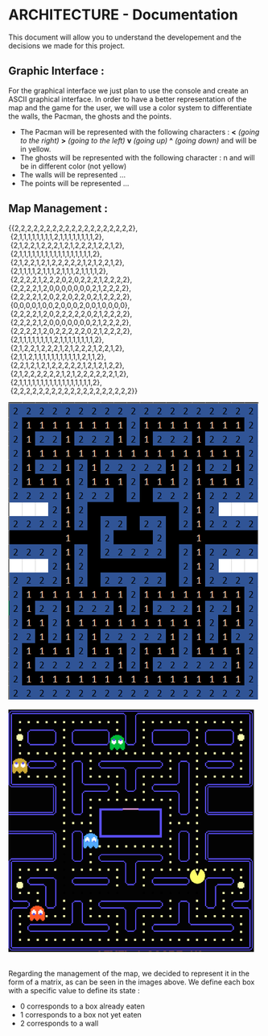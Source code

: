 ARCHITECTURE - Documentation
======================

This document will allow you to understand the developement and the decisions we made for this project.



Graphic Interface :
-------------------

For the graphical interface we just plan to use the console and create an ASCII graphical interface.
In order to have a better representation of the map and the game for the user, we will use a color system to differentiate the walls, the Pacman, the ghosts and the points.
- The Pacman will be represented with the following characters : **<** *(going to the right)*    **>** *(going to the left)*    **v** *(going up)*     **^** *(going down)* and will be in yellow.
- The ghosts will be represented with the following character : n   and will be in different color (not yellow)
- The walls will be represented ...
- The points will be represented ... 



Map Management :
----------------
  
  
{{2,2,2,2,2,2,2,2,2,2,2,2,2,2,2,2,2,2,2},  
&nbsp;{2,1,1,1,1,1,1,1,1,2,1,1,1,1,1,1,1,1,2},  
&nbsp;{2,1,2,2,1,2,2,2,1,2,1,2,2,2,1,2,2,1,2},  
&nbsp;{2,1,1,1,1,1,1,1,1,1,1,1,1,1,1,1,1,1,2},  
&nbsp;{2,1,2,2,1,2,1,2,2,2,2,2,1,2,1,2,2,1,2},  
&nbsp;{2,1,1,1,1,2,1,1,1,2,1,1,1,2,1,1,1,1,2},  
&nbsp;{2,2,2,2,1,2,2,2,0,2,0,2,2,2,1,2,2,2,2},  
&nbsp;{2,2,2,2,1,2,0,0,0,0,0,0,0,2,1,2,2,2,2},  
&nbsp;{2,2,2,2,1,2,0,2,2,0,2,2,0,2,1,2,2,2,2},  
&nbsp;{0,0,0,0,1,0,0,2,0,0,0,2,0,0,1,0,0,0,0},  
&nbsp;{2,2,2,2,1,2,0,2,2,2,2,2,0,2,1,2,2,2,2},  
&nbsp;{2,2,2,2,1,2,0,0,0,0,0,0,0,2,1,2,2,2,2},  
&nbsp;{2,2,2,2,1,2,0,2,2,2,2,2,0,2,1,2,2,2,2},  
&nbsp;{2,1,1,1,1,1,1,1,1,2,1,1,1,1,1,1,1,1,2},  
&nbsp;{2,1,2,2,1,2,2,2,1,2,1,2,2,2,1,2,2,1,2},  
&nbsp;{2,1,1,2,1,1,1,1,1,1,1,1,1,1,1,2,1,1,2},  
&nbsp;{2,2,1,2,1,2,1,2,2,2,2,2,1,2,1,2,1,2,2},  
&nbsp;{2,1,2,2,2,2,2,2,1,2,1,2,2,2,2,2,2,1,2},  
&nbsp;{2,1,1,1,1,1,1,1,1,1,1,1,1,1,1,1,1,1,2},  
&nbsp;{2,2,2,2,2,2,2,2,2,2,2,2,2,2,2,2,2,2,2}}

![Excelmap](img/excelmap.png) &nbsp; &nbsp; &nbsp; &nbsp; &nbsp; &nbsp; &nbsp; &nbsp; ![Pacman](img/pacman.png) &nbsp; &nbsp; &nbsp; &nbsp; &nbsp; &nbsp; &nbsp; &nbsp; 

Regarding the management of the map, we decided to represent it in the form of a matrix, as can be seen in the images above.
We define each box with a specific value to define its state : 

- 0 corresponds to a box already eaten
- 1 corresponds to a box not yet eaten
- 2 corresponds to a wall

